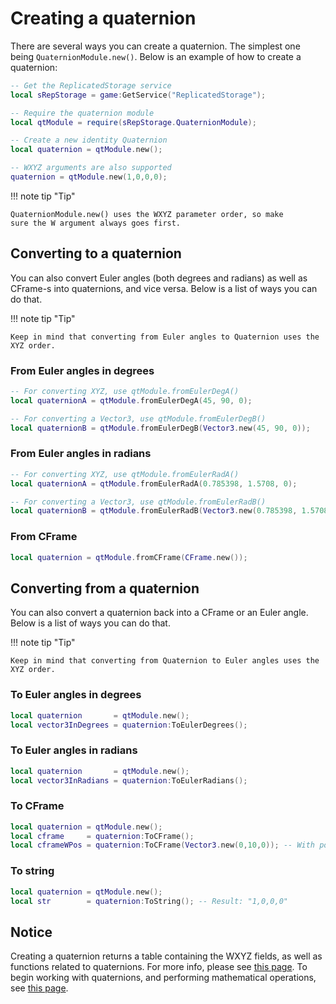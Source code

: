 # Creating a quaternion
There are several ways you can create a quaternion. The simplest one being `QuaternionModule.new()`.
Below is an example of how to create a quaternion:

```lua
-- Get the ReplicatedStorage service
local sRepStorage = game:GetService("ReplicatedStorage");

-- Require the quaternion module
local qtModule = require(sRepStorage.QuaternionModule);

-- Create a new identity Quaternion
local quaternion = qtModule.new();

-- WXYZ arguments are also supported
quaternion = qtModule.new(1,0,0,0);
```

!!! note tip "Tip"

    QuaternionModule.new() uses the WXYZ parameter order, so make
	sure the W argument always goes first.

## Converting to a quaternion

You can also convert Euler angles (both degrees and radians) as well as CFrame-s into quaternions,
and vice versa. Below is a list of ways you can do that.

!!! note tip "Tip"

    Keep in mind that converting from Euler angles to Quaternion uses the XYZ order.

### From Euler angles in degrees

```lua
-- For converting XYZ, use qtModule.fromEulerDegA()
local quaternionA = qtModule.fromEulerDegA(45, 90, 0);

-- For converting a Vector3, use qtModule.fromEulerDegB()
local quaternionB = qtModule.fromEulerDegB(Vector3.new(45, 90, 0));
```

### From Euler angles in radians

```lua
-- For converting XYZ, use qtModule.fromEulerRadA()
local quaternionA = qtModule.fromEulerRadA(0.785398, 1.5708, 0);

-- For converting a Vector3, use qtModule.fromEulerRadB()
local quaternionB = qtModule.fromEulerRadB(Vector3.new(0.785398, 1.5708, 0));
```

### From CFrame

```lua
local quaternion = qtModule.fromCFrame(CFrame.new());
```

## Converting from a quaternion

You can also convert a quaternion back into a CFrame or an Euler angle.
Below is a list of ways you can do that.

!!! note tip "Tip"

    Keep in mind that converting from Quaternion to Euler angles uses the XYZ order.

### To Euler angles in degrees

```lua
local quaternion       = qtModule.new();
local vector3InDegrees = quaternion:ToEulerDegrees();
```

### To Euler angles in radians

```lua
local quaternion       = qtModule.new();
local vector3InRadians = quaternion:ToEulerRadians();
```

### To CFrame

```lua
local quaternion = qtModule.new();
local cframe     = quaternion:ToCFrame();
local cframeWPos = quaternion:ToCFrame(Vector3.new(0,10,0)); -- With position
```

### To string

```lua
local quaternion = qtModule.new();
local str        = quaternion:ToString(); -- Result: "1,0,0,0"
```

## Notice

Creating a quaternion returns a table containing the WXYZ fields, as well
as functions related to quaternions. For more info, please see [this page](api_quaternion.md).
To begin working with quaternions, and performing mathematical operations, see [this page](guide_math.md).